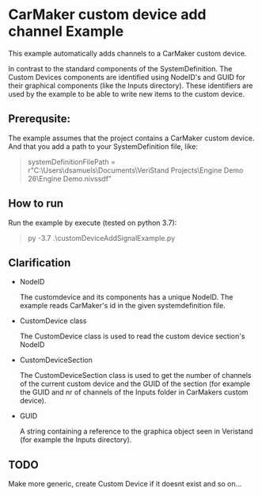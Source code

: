 # CarMaker custom device add channel Example

This example automatically adds channels to a CarMaker custom device.

In contrast to the standard components of the SystemDefinition. The Custom Devices components are identified using NodeID's and GUID for their graphical components (like the Inputs directory). These identifiers are used by the example to be able to write new items to the custom device.

## Prerequsite:

The example assumes that the project contains a CarMaker custom device. And that you add a path to your SystemDefinition file, like:
> systemDefinitionFilePath = r"C:\Users\dsamuels\Documents\VeriStand Projects\Engine Demo 26\Engine Demo.nivssdf"

## How to run

Run the example by execute (tested on python 3.7):
> py -3.7 .\customDeviceAddSignalExample.py

## Clarification

- NodeID

    The customdevice and its components has a unique NodeID. The example reads CarMaker's id in the given systemdefinition file.

- CustomDevice class

    The CustomDevice class is used to read the custom device section's NodeID

- CustomDeviceSection

    The CustomDeviceSection class is used to get the number of channels of the current custom device and the GUID of the section (for example the GUID and nr of channels of the Inputs folder in CarMakers custom device).

- GUID

    A string containing a reference to the graphica object seen in Veristand (for example the Inputs directory).

## TODO

Make more generic, create Custom Device if it doesnt exist and so on...